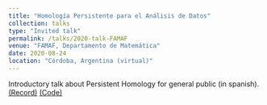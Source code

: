```yaml
---
title: "Homología Persistente para el Análisis de Datos"
collection: talks
type: "Invited talk"
permalink: /talks/2020-talk-FAMAF
venue: "FAMAF, Departamento de Matemática"
date: 2020-08-24
location: "Córdoba, Argentina (virtual)"
---
```


Introductory talk about Persistent Homology for general public (in spanish). 
[(Record)](https://www.youtube.com/watch?v=R6JQAH0gPsw)
[(Code)](https://github.com/ximenafernandez/Persistent_Homology)
